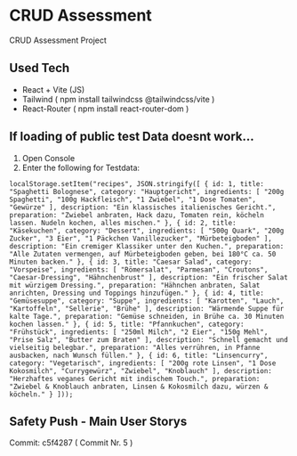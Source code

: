 # CRUD Assessment

CRUD Assessment Project

## Used Tech

- React + Vite (JS)
- Tailwind ( npm install tailwindcss @tailwindcss/vite )
- React-Router ( npm install react-router-dom )

## If loading of public test Data doesnt work...

1. Open Console 
2. Enter the following for Testdata:

`
localStorage.setItem("recipes", JSON.stringify([
  {
    id: 1,
    title: "Spaghetti Bolognese",
    category: "Hauptgericht",
    ingredients: [
      "200g Spaghetti",
      "100g Hackfleisch",
      "1 Zwiebel",
      "1 Dose Tomaten",
      "Gewürze"
    ],
    description: "Ein klassisches italienisches Gericht.",
    preparation: "Zwiebel anbraten, Hack dazu, Tomaten rein, köcheln lassen. Nudeln kochen, alles mischen."
  },
  {
    id: 2,
    title: "Käsekuchen",
    category: "Dessert",
    ingredients: [
      "500g Quark",
      "200g Zucker",
      "3 Eier",
      "1 Päckchen Vanillezucker",
      "Mürbeteigboden"
    ],
    description: "Ein cremiger Klassiker unter den Kuchen.",
    preparation: "Alle Zutaten vermengen, auf Mürbeteigboden geben, bei 180°C ca. 50 Minuten backen."
  },
  {
    id: 3,
    title: "Caesar Salad",
    category: "Vorspeise",
    ingredients: [
      "Römersalat",
      "Parmesan",
      "Croutons",
      "Caesar-Dressing",
      "Hähnchenbrust"
    ],
    description: "Ein frischer Salat mit würzigem Dressing.",
    preparation: "Hähnchen anbraten, Salat anrichten, Dressing und Toppings hinzufügen."
  },
  {
    id: 4,
    title: "Gemüsesuppe",
    category: "Suppe",
    ingredients: [
      "Karotten",
      "Lauch",
      "Kartoffeln",
      "Sellerie",
      "Brühe"
    ],
    description: "Wärmende Suppe für kalte Tage.",
    preparation: "Gemüse schneiden, in Brühe ca. 30 Minuten kochen lassen."
  },
  {
    id: 5,
    title: "Pfannkuchen",
    category: "Frühstück",
    ingredients: [
      "250ml Milch",
      "2 Eier",
      "150g Mehl",
      "Prise Salz",
      "Butter zum Braten"
    ],
    description: "Schnell gemacht und vielseitig belegbar.",
    preparation: "Alles verrühren, in Pfanne ausbacken, nach Wunsch füllen."
  },
  {
    id: 6,
    title: "Linsencurry",
    category: "Vegetarisch",
    ingredients: [
      "200g rote Linsen",
      "1 Dose Kokosmilch",
      "Currygewürz",
      "Zwiebel",
      "Knoblauch"
    ],
    description: "Herzhaftes veganes Gericht mit indischem Touch.",
    preparation: "Zwiebel & Knoblauch anbraten, Linsen & Kokosmilch dazu, würzen & köcheln."
  }
]));
`

## Safety Push - Main User Storys

Commit: c5f4287 ( Commit Nr. 5 )
